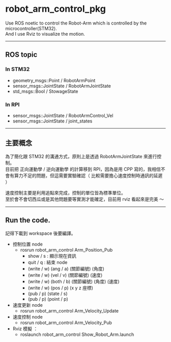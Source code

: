 # robot_arm_control_pkg  
Use ROS noetic to control the Robot-Arm which is controlled by the microcontroller(STM32).  
And I use Rviz to visualize the motion.  

---

## ROS topic

### In STM32
- geometry_msgs::Point / RobotArmPoint
- sensor_msgs::JointState / RobotArmJointState
- std_msgs::Bool / StowageState

### In RPI
- sensor_msgs::JointState / RobotArmControl_Vel
- sensor_msgs::JointState / joint_states

---

## 主要概念

為了簡化跟 STM32 的溝通方式，原則上是透過 RobotArmJointState 來進行控制。   
目前把 正向運動學 / 逆向運動學 的計算移到 RPI，因為是用 CPP 寫的，我相信不會有算力不足的問題，但這需要實驗確認（ 比較需要擔心速度控制時通訊的延遲 ）  

速度控制主要是利用追點來完成，控制的單位皆為標準單位。   
至於會不會切西瓜或是其他問題要等實測才能確定，目前用 rviz 看起來是完美 ～

---

## Run the code.
記得下載到 workspace 後要編譯。

- 控制位置 node 
  - rosrun robot_arm_control Arm_Position_Pub
    - show / s : 顯示現在資訊
    - quit / q : 結束 node 
    - (write / w) (ang / a) (關節編號) (角度) 
    - (write / w) (vel / v) (關節編號) (速度)
    - (write / w) (both / b) (關節編號) (角度) (速度)
    - (write / w) (pos / p) (x y z 座標)
    - (pub / p) (state / s) 
    - (pub / p) (point / p)
- 速度更新 node
  - rosrun robot_arm_control Arm_Velocity_Update
- 速度控制 node
  - rosrun robot_arm_control Arm_Velocity_Pub 
- Rviz 模擬 ：
  - roslaunch robot_arm_control Show_Robot_Arm.launch
  
 
